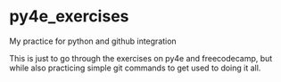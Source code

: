 # py4e_exercises
My practice for python and github integration

This is just to go through the exercises on py4e and freecodecamp, but while also practicing simple git commands to get used to doing it all.
